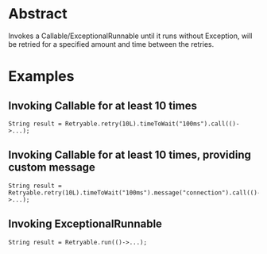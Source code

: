 # Abstract
Invokes a Callable/ExceptionalRunnable until it runs without Exception, will be retried for a specified amount and time between the retries.

# Examples

## Invoking Callable<String> for at least 10 times

    String result = Retryable.retry(10L).timeToWait("100ms").call(()->...);

## Invoking Callable<String> for at least 10 times, providing custom message

    String result = Retryable.retry(10L).timeToWait("100ms").message("connection").call(()->...);

## Invoking ExceptionalRunnable

    String result = Retryable.run(()->...);

